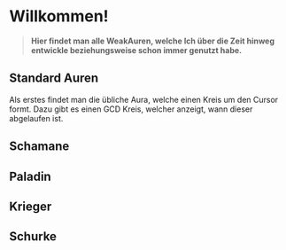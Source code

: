 # **Willkommen!**

>**Hier findet man alle WeakAuren, welche Ich über die Zeit hinweg entwickle beziehungsweise schon immer genutzt habe.**

## **Standard Auren**

Als erstes findet man die übliche Aura, welche einen Kreis um den Cursor formt. Dazu gibt es einen GCD Kreis, welcher anzeigt, wann dieser abgelaufen ist.

## **Schamane**
## **Paladin**
## **Krieger**
## **Schurke**
